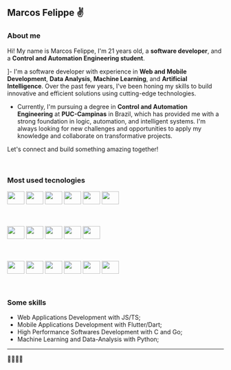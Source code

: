 ## Marcos Felippe ✌

### About me
Hi! My name is Marcos Felippe, I'm 21 years old, a <strong>software developer</strong>, and a <strong>Control and Automation Engineering student</strong>.

]- I'm a software developer with experience in <strong>Web and Mobile Development</strong>, <strong>Data Analysis</strong>, <strong>Machine Learning</strong>, and <strong>Artificial Intelligence</strong>. Over the past few years, I've been honing my skills to build innovative and efficient solutions using cutting-edge technologies.

- Currently, I'm pursuing a degree in <strong>Control and Automation Engineering</strong> at <strong>PUC-Campinas</strong> in Brazil, which has provided me with a strong foundation in logic, automation, and intelligent systems. I'm always looking for new challenges and opportunities to apply my knowledge and collaborate on transformative projects.

Let's connect and build something amazing together!

<br/>

### Most used tecnologies
<div>
  <img src="https://cdn.jsdelivr.net/gh/devicons/devicon/icons/javascript/javascript-original.svg" height="30" width="40" />
  <img src="https://cdn.jsdelivr.net/gh/devicons/devicon/icons/typescript/typescript-original.svg" height="30" width="40" />
  <img src="https://cdn.jsdelivr.net/gh/devicons/devicon/icons/python/python-original.svg" height="30" width="40" />
  <img src="https://cdn.jsdelivr.net/gh/devicons/devicon@latest/icons/c/c-original.svg" height="30" width="40" />
  <img src="https://cdn.jsdelivr.net/gh/devicons/devicon/icons/go/go-original-wordmark.svg" height="30" width="40" />
  <img src="https://cdn.jsdelivr.net/gh/devicons/devicon/icons/dart/dart-plain-wordmark.svg" height="30" width="40" />
  
  <br/><br/>
  <img src="https://cdn.jsdelivr.net/gh/devicons/devicon/icons/react/react-original.svg" height="30" width="40" />
  <img src="https://cdn.jsdelivr.net/gh/devicons/devicon/icons/nextjs/nextjs-original-wordmark.svg" height="30" width="40" />
  <img src="https://cdn.jsdelivr.net/gh/devicons/devicon/icons/flutter/flutter-original.svg" height="30" width="40" />
  <img src="https://cdn.jsdelivr.net/gh/devicons/devicon/icons/anaconda/anaconda-original-wordmark.svg" height="30" width="40" />
  <img src="https://cdn.jsdelivr.net/gh/devicons/devicon@latest/icons/arduino/arduino-original-wordmark.svg" height="30" width="40" />
  
  <br/><br/>
  <img src="https://cdn.jsdelivr.net/gh/devicons/devicon/icons/docker/docker-plain-wordmark.svg" height="30" width="40" />
  <img src="https://cdn.jsdelivr.net/gh/devicons/devicon/icons/kubernetes/kubernetes-plain-wordmark.svg" height="30" width="40" />
  <img src="https://cdn.jsdelivr.net/gh/devicons/devicon/icons/apachekafka/apachekafka-original-wordmark.svg" height="30" width="40" />
  <img src="https://cdn.jsdelivr.net/gh/devicons/devicon/icons/mysql/mysql-original-wordmark.svg" height="30" width="40" />
  <img src="https://cdn.jsdelivr.net/gh/devicons/devicon/icons/mongodb/mongodb-plain-wordmark.svg" height="30" width="40" />
  <img src="https://cdn.jsdelivr.net/gh/devicons/devicon@latest/icons/postgresql/postgresql-original.svg" height="30" width="40" />
</div>

<br/>

### Some skills
- Web Applications Development with JS/TS;
- Mobile Applications Development with Flutter/Dart;
- High Performance Softwares Development with C and Go;
- Machine Learning and Data-Analysis with Python;



<hr/>
🦘🐅🦝🐍

<!---
Marcos-Felippe/Marcos-Felippe is a ✨ special ✨ repository because its `README.md` (this file) appears on your GitHub profile.
You can click the Preview link to take a look at your changes.
--->
